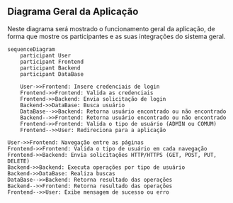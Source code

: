 ## Diagrama Geral da Aplicação

Neste diagrama será mostrado o funcionamento geral da aplicação, de forma que mostre os participantes e as suas integrações do sistema geral. 


```mermaid
sequenceDiagram
    participant User
    participant Frontend
    participant Backend
    participant DataBase

    User->>Frontend: Insere credenciais de login
    Frontend->>Frontend: Valida as credenciais
    Frontend->>Backend: Envia solicitação de login
    Backend->>DataBase: Busca usuário
    DataBase-->>Backend: Retorna usuário encontrado ou não encontrado
    Backend-->>Frontend: Retorna usuário encontrado ou não encontrado
    Frontend->>Frontend: Valida o tipo de usuário (ADMIN ou COMUM)
    Frontend-->>User: Redireciona para a aplicação
```




    User->>Frontend: Navegação entre as páginas
    Frontend->>Frontend: Valida o tipo de usuário em cada navegação
    Frontend->>Backend: Envia solicitações HTTP/HTTPS (GET, POST, PUT, DELETE)
    Backend->>Backend: Executa operações por tipo de usuário
    Backend->>DataBase: Realiza buscas
    DataBase-->>Backend: Retorna resultado das operações
    Backend-->>Frontend: Retorna resultado das operações
    Frontend-->>User: Exibe mensagem de sucesso ou erro